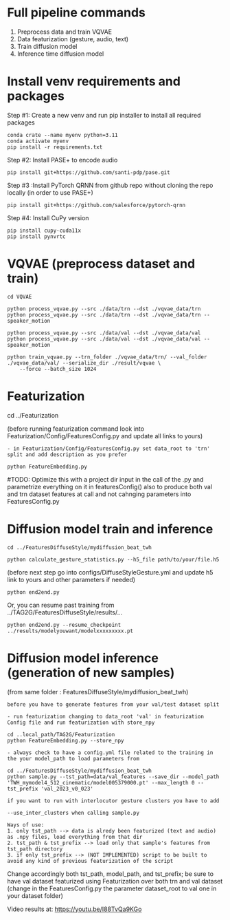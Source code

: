 # Full pipeline commands 

1. Preprocess data and train VQVAE
2. Data featurization (gesture, audio, text)
3. Train diffusion model
4. Inference time diffusion model 


# Install venv requirements and packages 

Step #1: Create a new venv and run pip installer to install all required packages

    conda crate --name myenv python=3.11 
    conda activate myenv
    pip install -r requirements.txt

Step #2: Install PASE+ to encode audio 

    pip install git+https://github.com/santi-pdp/pase.git

Step #3 :Install PyTorch QRNN from github repo without cloning the repo locally (in order to use PASE+)
        
    pip install git+https://github.com/salesforce/pytorch-qrnn
    
Step #4: Install CuPy version
    
    pip install cupy-cuda11x
    pip install pynvrtc

# VQVAE (preprocess dataset and train)

    cd VQVAE

    python process_vqvae.py --src ./data/trn --dst ./vqvae_data/trn 
    python process_vqvae.py --src ./data/trn --dst ./vqvae_data/trn --speaker_motion
    
    python process_vqvae.py --src ./data/val --dst ./vqvae_data/val 
    python process_vqvae.py --src ./data/val --dst ./vqvae_data/val --speaker_motion
    
    python train_vqvae.py --trn_folder ./vqvae_data/trn/ --val_folder ./vqvae_data/val/ --serialize_dir ./result/vqvae \
        --force --batch_size 1024

# Featurization

cd ../Featurization

(before running featurization command look into Featurization/Config/FeaturesConfig.py and update all links to yours)

    - in Featurization/Config/FeaturesConfig.py set data_root to 'trn' split and add description as you prefer
    
    python FeatureEmbedding.py  

#TODO: Optimize this with a project dir input in the call of the .py and parametrize everything on it in featuresConfig() 
also to produce both val and trn dataset features at call and not cahnging parameters into FeaturesConfig.py

# Diffusion model train and inference

    cd ../FeaturesDiffuseStyle/mydiffusion_beat_twh
    
    python calculate_gesture_statistics.py --h5_file path/to/your/file.h5

(before next step go into configs/DiffuseStyleGesture.yml and update h5 link to yours and other parameters if needed)
    
    python end2end.py

Or, you can resume past training from ../TAG2G/FeaturesDiffuseStyle/results/...

    python end2end.py --resume_checkpoint ../results/modelyouwant/modelxxxxxxxxx.pt


# Diffusion model inference (generation of new samples)

(from same folder : FeaturesDiffuseStyle/mydiffusion_beat_twh)

    before you have to generate features from your val/test dataset split

    - run featurization changing to data_root 'val' in featurization Config file and run featurization with store_npy

    cd ..local_path/TAG2G/Featurization
    python FeatureEmbedding.py --store_npy

    - always check to have a config.yml file related to the training in the your model_path to load parameters from 

    cd ../FeaturesDiffuseStyle/mydiffusion_beat_twh
    python sample.py --tst_path=data/val_features --save_dir --model_path 'TWH_mymodel4_512_cinematic/model005379000.pt' --max_length 0 --tst_prefix 'val_2023_v0_023'

    if you want to run with interlocutor gesture clusters you have to add

    --use_inter_clusters when calling sample.py
    
    Ways of use: 
    1. only tst_path --> data is alredy been featurized (text and audio) as .npy files, load everything from that dir
    2. tst_path & tst_prefix --> load only that sample's features from tst_path directory
    3. if only tst_prefix --> (NOT IMPLEMENTED) script to be built to avoid any kind of previous featurization of the script

Change accordingly both tst_path, model_path, and tst_prefix; be sure to have val dataset featurized using Featurization over both
trn and val dataset (change in the FeaturesConfig.py the parameter dataset_root to val one in your dataset folder)

Video results at: https://youtu.be/I88TvQa9KGo
